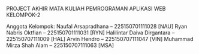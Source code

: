 PROJECT AKHIR MATA KULIAH PEMROGRAMAN APLIKASI WEB  
KELOMPOK-2

Anggota Kelompok:
Naufal Arsapradhana – 225150701111028 [NAU]
Ryan Nabris Oktfian – 225150701111031 [RYN]
Halilintar Daiva Dirgantara – 225150707111009 [HAL]
Arvin Hendro – 225150707111047 [VIN]
Muhammad Mirza Shah Alam – 225150707111063 [MSA]

